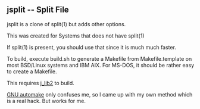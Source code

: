 ## jsplit -- Split File

jsplit is a clone of split(1) but adds other options.

This was created for Systems that does not have split(1)

If split(1) is present, you should use that since it
is much much faster.

To build, execute build.sh to generate a Makefile from
Makefile.template on most BSD/Linux systems and IBM AIX.
For MS-DOS, it should be rather easy to create a Makefile.

This requires [j_lib2](https://github.com/jmcunx/j_lib2) to build.

[GNU automake](https://en.wikipedia.org/wiki/Automake)
only confuses me, so I came up with my own method which
is a real hack.  But works for me.
